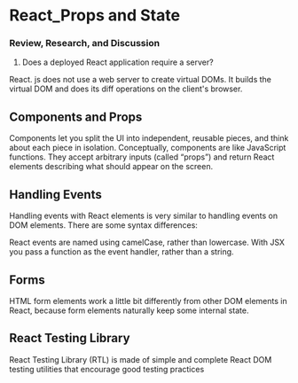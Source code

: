 # React_Props and State


### Review, Research, and Discussion
1. Does a deployed React application require a server?

React. js does not use a web server to create virtual DOMs. It builds the virtual DOM and does its diff operations on the client's browser.

## Components and Props
Components let you split the UI into independent, reusable pieces, and think about each piece in isolation.
Conceptually, components are like JavaScript functions. They accept arbitrary inputs (called “props”) and return React elements describing what should appear on the screen.

## Handling Events
Handling events with React elements is very similar to handling events on DOM elements. There are some syntax differences:

React events are named using camelCase, rather than lowercase.
With JSX you pass a function as the event handler, rather than a string.

## Forms
HTML form elements work a little bit differently from other DOM elements in React, because form elements naturally keep some internal state.

## React Testing Library
React Testing Library (RTL) is made of simple and complete React DOM testing utilities that encourage good testing practices